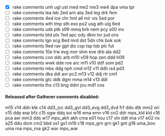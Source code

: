 - [x] rake comments unh ugl ust med me2 me3 me4 dpa vma tpr
- [ ] rake comments lea leb 2ed arn atq 3ed leg drk fem
- [ ] rake comments 4ed ice chr hml all mir vis 5ed por
- [ ] rake comments wth tmp sth exo po2 usg ath ulg 6ed
- [ ] rake comments uds ptk s99 mmq brb nem pcy s00 inv
- [ ] rake comments btd pls 7ed apc ody dkm tor jud ons
- [ ] rake comments lgn scg 8ed mrd dst 5dn chk bok sok
- [ ] rake comments 9ed rav gpt dis csp tsp tsb plc fut
- [ ] rake comments 10e lrw evg mor shm eve drb ala dd2
- [ ] rake comments con ddc arb m10 v09 hop zen ddd h09
- [ ] rake comments wwk dde roe arc m11 v10 ddf som pd2
- [ ] rake comments mbs ddg nph cmd m12 v11 ddh isd pd3
- [ ] rake comments dka ddi avr pc2 m13 v12 ddj rtr cm1
- [ ] rake comments gtc ddk dgm mma m14 v13 ddl
- [ ] rake comments ths c13 bng ddm jou md1 cns

#### Released after Gatherer comments disabled:
m15 v14 ddn ktk c14 dd3_jvc dd3_gvl dd3_evg dd3_dvd frf ddo dtk mm2 ori v15 ddp exp bfz c15 ogw ddq soi w16 ema emn v16 cn2 ddr mps_kld kld c16 pca aer mm3 dds w17 mps_akh akh cma e01 hou c17 xln ddt ima v17 e02 rix a25 ddu dom cm2 bbd ss1 gs1 m19 c18 mps_grn grn gk1 gnt g18 uma_box uma rna mps_rna gk2 war mps_war
